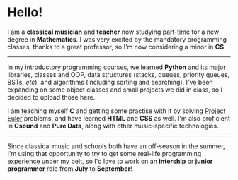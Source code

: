 # Hello!

I am a **classical musician** and **teacher** now studying part-time for a new degree in **Mathematics**. I was very excited by the mandatory programming classes, thanks to a great professor, so I'm now considering a minor in **CS**.

---

In my introductory programming courses, we learned **Python** and its major libraries, classes and OOP, data structures (stacks, queues, priority queues, BSTs, *etc*), and algorithms (including sorting and searching). I've been expanding on some object classes and small projects we did in class, so I decided to upload those here.

I am teaching myself **C** and getting some practise with it by solving [Project Euler](https://projecteuler.net/) problems, and have learned **HTML** and **CSS** as well. I'm also proficient in **Csound** and **Pure Data**, along with other music-specific technologies.

---

Since classical music and schools both have an off-season in the summer, I'm using that opportunity to try to get some real-life programming experience under my belt, so I'd love to work on an **intership** or **junior programmer** role from **July** to **September**!

